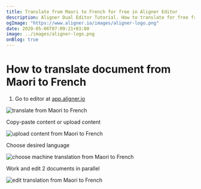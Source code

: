 ```yaml
---
title: Translate from Maori to French for free in Aligner Editor
description: Aligner Dual Editor Tutorial. How to translate for free from Maori to French. Aligner is multilingual document management platform. 
ogImage: "https://www.aligner.io/images/aligner-logo.png"
date: 2020-05-06T07:09:21+03:00
image: ../images/aligner-logo.png
onBlog: true
---
```


# How to translate document from Maori to French

1. Go to editor at [app.aligner.io](https://app.aligner.io "Aligner App web page")

![translate from Maori to French](../aligner-blank-editor.png "translate from Maori to French")

Copy-paste content or upload content

![upload content from Maori to French](../aligner-uploaded-document.png "upload content from Maori to French")

Choose desired language

![choose machine translation from Maori to French](../aligner-language-dropdown.png "choose machine translation from Maori to French")

Work and edit 2 documents in parallel

![edit translation from Maori to French](../aligner-double-sitded-editor.png "edit translation from Maori to French")

